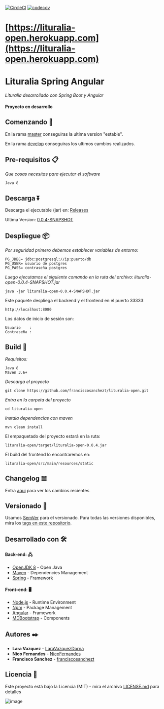 [![CircleCI](https://circleci.com/gh/franciscosanchezt/lituralia-open.svg?style=shield)](https://circleci.com/gh/franciscosanchezt/lituralia-open)
[![codecov](https://codecov.io/gh/franciscosanchezt/lituralia-open/branch/develop/graph/badge.svg)](https://codecov.io/gh/franciscosanchezt/lituralia-open)
# [https://lituralia-open.herokuapp.com](https://lituralia-open.herokuapp.com)


# Lituralia Spring Angular

_Lituralia desarrollado con Spring Boot y Angular_

#### Proyecto en desarrollo

## Comenzando 🚀

En la rama [master](https://github.com/franciscosanchezt/lituralia-open/tree/master) conseguiras la ultima version "estable".

En la rama [develop](https://github.com/franciscosanchezt/lituralia-open/tree/develop) conseguiras los ultimos cambios realizados.

## Pre-requisitos 📋

_Que cosas necesitas para ejecutar el software_

```
Java 8
```

## Descarga ⏬

Descarga el ejecutable (jar) en: [Releases](https://github.com/franciscosanchezt/lituralia-open/releases)

Ultima Version: [0.0.4-SNAPSHOT](https://github.com/franciscosanchezt/lituralia-open/releases/tag/0.0.4)

## Despliegue 📦
   
_Por seguridad primero debemos establecer variables de entorno:_

```
PG_JDBC= jdbc:postgresql://ip:puerto/db 
PG_USER= usuario de postgres 
PG_PASS= contraseña postgres 
```
   
_Luego ejecutamos el siguiente comando en la ruta del archivo: lituralia-open-0.0.4-SNAPSHOT.jar_

```
java -jar lituralia-open-0.0.4-SNAPSHOT.jar
```

Este paquete despliega el backend y el frontend en el puerto 33333

```
http://localhost:8080
```

Los datos de inicio de sesión son:

```
Usuario    : 
Contraseña : 
```

## Build 🔧

_Requisitos:_

```
Java 8
Maven 3.6+
```

_Descarga el proyecto_

```
git clone https://github.com/franciscosanchezt/lituralia-open.git
```

_Entra en la carpeta del proyecto_

```
cd lituralia-open
```

_Instala dependencias con maven_

```
mvn clean install
```

El empaquetado del proyecto estará en la ruta: 

```
lituralia-open/target/lituralia-open-0.0.4.jar
```


El build del frontend lo encontraremos en:

```
lituralia-open/src/main/resources/static
```

## Changelog 𝌡

Entra [aqui](CHANGELOG.md) para ver los cambios recientes.

## Versionado 📌

Usamos [SemVer](http://semver.org/) para el versionado. Para todas las versiones disponibles, mira los [tags en este repositorio](tags/).

## Desarrollado con 🛠️

#### Back-end: 🖧

* [OpenJDK 8](https://adoptopenjdk.net/) - Open Java
* [Maven](https://maven.apache.org/) - Dependencies Management
* [Spring](https://spring.io/) - Framework

#### Front-end: 🖥

* [Node.js](http://nodejs.org/) - Runtime Environment
* [Npm](https://www.npmjs.com/) - Package Management
* [Angular](https://angular.io/) - Framework
* [MDBootstrap](https://mdbootstrap.com/) - Components


## Autores ✒️

* **Lara Vazquez** - [LaraVazquezDorna](https://github.com/LaraVazquezDorna)
* **Nico Fernandes** - [NicoFernandes](https://github.com/NicoFernandes)
* **Francisco Sanchez** - [franciscosanchezt](https://github.com/franciscosanchezt)


## Licencia 📄

Este proyecto está bajo la Licencia (MIT) - mira el archivo [LICENSE.md](LICENSE.md) para detalles


![image](https://user-images.githubusercontent.com/64412593/85792901-81146000-b734-11ea-9744-e7426ca9145e.png)
